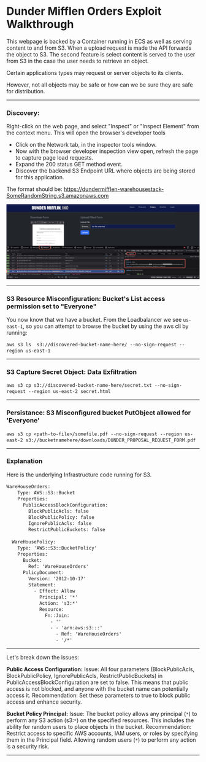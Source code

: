 # Dunder Mifflen Orders Exploit Walkthrough

This webpage is backed by a Container running in ECS as well as serving content to and from S3. When a upload request is made the API forwards the object to S3. The second feature is select content is served to the user from S3 in the case the user needs to retrieve an object. 

Certain applications types may request or server objects to its clients.

However, not all objects may be safe or how can we be sure they are safe for distribution.

---

### Discovery:

Right-click on the web page, and select "Inspect" or "Inspect Element" from the context menu. This will open the browser's developer tools

- Click on the Network tab, in the inspector tools window. 
- Now with the browser developer inspection view open, refresh the page to capture page load requests.
- Expand the 200 status GET method event.
- Discover the backend S3 Endpoint URL where objects are being stored for this application.


The format should be: https://dundermifflen-warehousestack-SomeRandomString.s3.amazonaws.com

![lambda](/images/orders/s3.jpg)

---

### S3 Resource Misconfiguration: Bucket's List access permission set to "Everyone"

You now know that we have a bucket. From the Loadbalancer we see `us-east-1`, so you can attempt to browse the bucket by using the aws cli by running:

```
aws s3 ls  s3://discovered-bucket-name-here/ --no-sign-request --region us-east-1
```

---

### S3 Capture Secret Object: Data Exfiltration

```
aws s3 cp s3://discovered-bucket-name-here/secret.txt --no-sign-request --region us-east-2 secret.html
```

---

### Persistance: S3 Misconfigured bucket PutObject allowed for 'Everyone'

```
aws s3 cp <path-to-file>/somefile.pdf --no-sign-request --region us-east-2 s3://bucketnamehere/downloads/DUNDER_PROPOSAL_REQUEST_FORM.pdf
```


---


### Explanation 

Here is the underlying Infrastructure code running for S3.

```
WareHouseOrders:
    Type: AWS::S3::Bucket
    Properties:
      PublicAccessBlockConfiguration:
        BlockPublicAcls: false
        BlockPublicPolicy: false
        IgnorePublicAcls: false
        RestrictPublicBuckets: false

  WareHousePolicy:
    Type: 'AWS::S3::BucketPolicy'
    Properties:
      Bucket:
        Ref: 'WareHouseOrders'
      PolicyDocument:
        Version: '2012-10-17'
        Statement:
          - Effect: Allow
            Principal: '*'
            Action: 's3:*'
            Resource:
              Fn::Join:
                - ''
                - - 'arn:aws:s3:::'
                  - Ref: 'WareHouseOrders'
                  - '/*' 
```

---

Let's break down the issues:

**Public Access Configuration:**
    Issue: All four parameters (BlockPublicAcls, BlockPublicPolicy, IgnorePublicAcls, RestrictPublicBuckets) in PublicAccessBlockConfiguration are set to false. This means that public access is not blocked, and anyone with the bucket name can potentially access it.
    Recommendation: Set these parameters to true to block public access and enhance security.

**Bucket Policy Principal:**
    Issue: The bucket policy allows any principal (```*```) to perform any S3 action (s3:```*```) on the specified resources. This includes the ability for random users to place objects in the bucket.
    Recommendation: Restrict access to specific AWS accounts, IAM users, or roles by specifying them in the Principal field. Allowing random users (```*```) to perform any action is a security risk.

---

